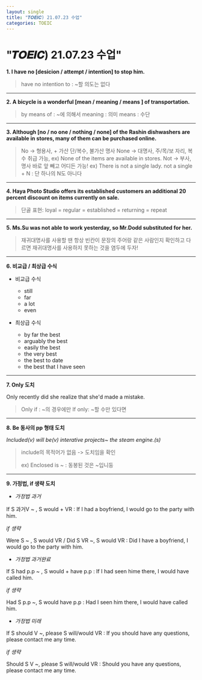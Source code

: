 ```yaml
---
layout: single
title: "𝑻𝑶𝑬𝑰𝑪) 21.07.23 수업"
categories: TOEIC
---
```


"𝑻𝑶𝑬𝑰𝑪) 21.07.23 수업"  
===========
  
**1. I have no [desicion / attempt / intention] to stop him.**  

> have no intention to : ~할 의도는 없다  

* * *
**2. A bicycle is a wonderful [mean / meaning / means ] of transportation.**  

> by means of : ~에 의해서
> meaning : 의미
> means : 수단  

* * *
**3. Although [no / no one / nothing / none] of the Rashin dishwashers are available in stores, many of them can be purchased online.**  

> No -> 형용사, + 가산 단/복수, 불가산 명사
> None -> 대명사, 주/목/보 자리, 복수 취급 가능, ex) None of the items are available in stores.
> Not -> 부사, 명사 바로 앞 빼고 어디든 가능! ex) There is not a single lady.
> not a single + N : 단 하나의 N도 아니다  

* * *
**4. Haya Photo Studio offers its established customers an additional 20 percent discount on items currently on sale.**  

> 단골 표현: loyal = regular = established = returning = repeat  

* * *
**5. Ms.Su was not able to work yesterday, so Mr.Dodd substituted for her.**  

> 재귀대명사를 사용할 땐 항상 빈칸이 문장의 주어랑 같은 사람인지 확인하고 다르면 재귀대명사를 사용하지 못하는 것을 염두에 두자!  

* * *
**6. 비교급 / 최상급 수식**  

+ 비교급 수식
  + still
  + far
  + a lot
  + even  

+ 최상급 수식
  + by far the best
  + arguably the best
  + easily the best
  + the very best
  + the best to date
  + the best that I have seen


* * *
**7. Only 도치**  

Only recently did she realize that she'd made a mistake.  

> Only if : ~의 경우에만
> If only: ~할 수만 있다면


* * *
**8. Be 동사의 pp 형태 도치**  

_Included(v)_ _will be(v)_ _interative projects~ the steam engine.(s)_

> include의 목적어가 없음 -> 도치임을 확인
> 
> ex) Enclosed is ~ :  동봉된 것은 ~입니둥


* * *
**9. 가정법, if 생략 도치**  

+ _가정법 과거_

If S 과거V ~ , S would + VR : If I had a boyfriend, I would go to the party with him.

_if 생략_

Were S ~ , S would VR / Did S VR ~, S would VR : Did I have a boyfriend, I would go to the party with him.

+ _가정법 과거완료_

If S had p.p ~ , S would + have p.p : If I had seen hime there, I would have called him.

_if 생략_

Had S p.p ~, S would have p.p : Had I seen him there, I would have called him.

+ _가정법 미래_

If S should V ~, please S will/would VR : If you should have any questions, please contact me any time.

_if 생략_

Should S V ~, please S will/would VR : Should you have any questions, please contact me any time.
